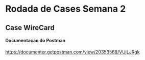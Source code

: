 

# Rodada de Cases Semana 2

## Case WireCard

#### Documentação do Postman

https://documenter.getpostman.com/view/20353568/VUjLJRgk


